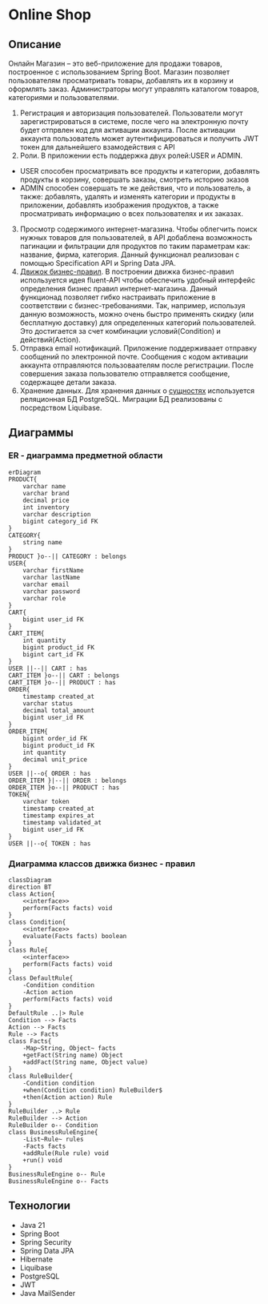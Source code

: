 # Online Shop
## Описание
Онлайн Магазин – это веб-приложение для продажи товаров, построенное с использованием Spring Boot. Магазин позволяет пользователям просматривать товары, добавлять их в корзину и оформлять заказ. Администраторы могут управлять каталогом товаров, категориями и пользователями. 
1) Регистрация и авторизация пользователей.
Пользователи могут зарегистрироваться в системе, после чего на электронную почту 
будет отпрвлен код для активации аккаунта. После активации аккаунта пользователь
может аутентифицироваться и получить JWT токен для дальнейшего взамодействия с API
2) Роли. В приложении есть поддержка двух ролей:USER и ADMIN.
- USER способен просматривать все продукты и категории, добавлять продукты в корзину, совершать заказы, смотреть историю зказов
- ADMIN способен совершать те же действия, что и пользователь, а также: добавлять, удалять и изменять категории и продукты в приложении, добавлять изображения продуктов, а также просматривать информацию о всех пользователях и их заказах.
3) Просмотр содержимого интернет-магазина. Чтобы облегчить поиск нужных товаров для пользователей, 
в API добаблена возможность пагинации и фильтрации для продуктов по таким параметрам как: название, фирма, категория.
Данный функционал реализован с помощью Specification API и Spring Data JPA.
4) [Движок бизнес-правил](#диаграмма-классов-движка-бизнес---правил). В построении движка бизнес-правил используется 
идея fluent-API чтобы обеспечить удобный интерфейс определения бизнес правил интернет-магазина.
Данный функционад позволяет гибко настраивать приложение в соответствии с бизнес-требованиями.
Так, например, используя данную возможность, можно очень быстро применять скидку (или бесплатную доставку) 
для определенных категорий пользователей. Это достигается за счет комбинации условий(Condition) и действий(Action).
5) Отправка email нотификаций. Приложение поддерживаает отправку сообщений по электронной почте. 
Сообщения с кодом активации аккаунта отправляются пользоваателям после регистрации. 
После совершения заказа пользователю отправляется сообщение, содержащее детали заказа.
6) Хранение данных. Для хранения данных о [сущностях](#er---диаграмма-предметной-области) используется реляционная БД PostgreSQL.
Миграции БД реализованы с посредством Liquibase.

## Диаграммы

### ER - диаграмма предметной области

```mermaid
erDiagram
PRODUCT{
	varchar name
	varchar brand
	decimal price
	int inventory
	varchar description
	bigint category_id FK
}
CATEGORY{
	string name
}
PRODUCT }o--|| CATEGORY : belongs
USER{
	varchar firstName
	varchar lastName
	varchar email
	varchar password
	varchar role
}
CART{
	bigint user_id FK
}
CART_ITEM{
	int quantity
	bigint product_id FK
	bigint cart_id FK
}
USER ||--|| CART : has
CART_ITEM }o--|| CART : belongs
CART_ITEM }o--|| PRODUCT : has
ORDER{
	timestamp created_at
	varchar status
	decimal total_amount
	bigint user_id FK
}
ORDER_ITEM{
	bigint order_id FK
	bigint product_id FK
	int quantity
	decimal unit_price
}
USER ||--o{ ORDER : has
ORDER_ITEM }|--|| ORDER : belongs
ORDER_ITEM }o--|| PRODUCT : has
TOKEN{
	varchar token
	timestamp created_at
	timestamp expires_at
	timestamp validated_at
	bigint user_id FK
}
USER ||--o{ TOKEN : has
```


### Диаграмма классов движка бизнес - правил
```mermaid
classDiagram
direction BT
class Action{
	<<interface>>
	perform(Facts facts) void
}
class Condition{
	<<interface>>
	evaluate(Facts facts) boolean
}
class Rule{
    <<interface>>
	perform(Facts facts) void
}
class DefaultRule{
	-Condition condition
	-Action action
	perform(Facts facts) void
}
DefaultRule ..|> Rule
Condition --> Facts
Action --> Facts
Rule --> Facts
class Facts{
	-Map~String, Object~ facts
	+getFact(String name) Object
	+addFact(String name, Object value)
}
class RuleBuilder{
	-Condition condition
	+when(Condition condition) RuleBuilder$
	+then(Action action) Rule
}
RuleBuilder ..> Rule
RuleBuilder --> Action
RuleBuilder o-- Condition
class BusinessRuleEngine{
	-List~Rule~ rules
	-Facts facts
	+addRule(Rule rule) void
	+run() void
}
BusinessRuleEngine o-- Rule
BusinessRuleEngine o-- Facts
```

## Технологии
- Java 21
- Spring Boot
- Spring Security
- Spring Data JPA
- Hibernate
- Liquibase
- PostgreSQL
- JWT
- Java MailSender

